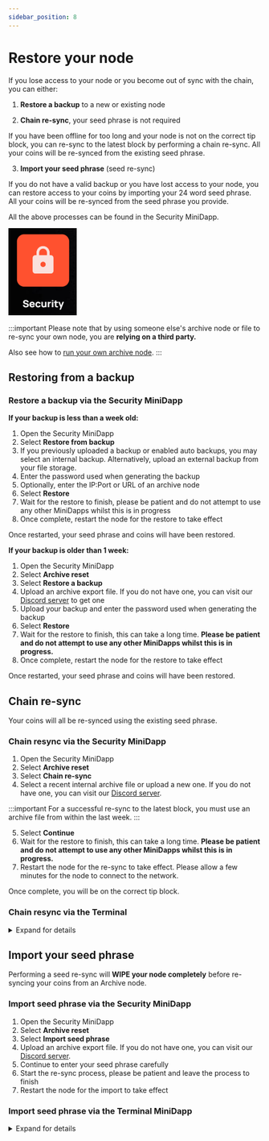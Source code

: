 ```yaml
---
sidebar_position: 8
---
```


# Restore your node

If you lose access to your node or you become out of sync with the chain, you can either:

1. **Restore a backup** to a new or existing node

2. **Chain re-sync**, your seed phrase is not required 

  If you have been offline for too long and your node is not on the correct tip block, you can re-sync to the latest block by performing a chain re-sync. All your coins will be re-synced from the existing seed phrase.

3. **Import your seed phrase** (seed re-sync)

  If you do not have a valid backup or you have lost access to your node, you can restore access to your coins by importing your 24 word seed phrase. All your coins will be re-synced from the seed phrase you provide.

All the above processes can be found in the Security MiniDapp.

![security](/img/app/security.png#width10)

:::important
Please note that by using someone else's archive node or file to re-sync your own node, you are **relying on a third party.**

Also see how to [run your own archive node](/docs/runanode/archivenodes).
:::

## Restoring from a backup

<!-- For details on how to restore a backup, select your platform of choice from the [Get Started](/docs/runanode/get_started) page and see **How to restore your node from a backup** in the **FAQ** section.
 -->

### Restore a backup via the Security MiniDapp

**If your backup is less than a week old:**

1. Open the Security MiniDapp
2. Select **Restore from backup**
3. If you previously uploaded a backup or enabled auto backups, you may select an internal backup. Alternatively, upload an external backup from your file storage. 
4. Enter the password used when generating the backup 
5. Optionally, enter the IP:Port or URL of an archive node 
6. Select **Restore** 
7. Wait for the restore to finish, please be patient and do not attempt to use any other MiniDapps whilst this is in progress
8. Once complete, restart the node for the restore to take effect

Once restarted, your seed phrase and coins will have been restored.

**If your backup is older than 1 week:**

1. Open the Security MiniDapp
2. Select **Archive reset**
3. Select **Restore a backup**
4. Upload an archive export file. If you do not have one, you can visit our [Discord server](https://discord.com/invite/minima) to get one
5. Upload your backup and enter the password used when generating the backup 
6. Select **Restore** 
7. Wait for the restore to finish, this can take a long time. **Please be patient and do not attempt to use any other MiniDapps whilst this is in progress.**
8. Once complete, restart the node for the restore to take effect

Once restarted, your seed phrase and coins will have been restored.

## Chain re-sync

Your coins will all be re-synced using the existing seed phrase.

### Chain resync via the Security MiniDapp

1. Open the Security MiniDapp
2. Select **Archive reset**
3. Select **Chain re-sync**
4. Select a recent internal archive file or upload a new one. If you do not have one, you can visit our [Discord server](https://discord.com/invite/minima).

:::important
For a successful re-sync to the latest block, you must use an archive file from within the last week.
:::

5. Select **Continue**
6. Wait for the restore to finish, this can take a long time. **Please be patient and do not attempt to use any other MiniDapps whilst this is in progress.**
7. Restart the node for the re-sync to take effect. Please allow a few minutes for the node to connect to the network.

Once complete, you will be on the correct tip block.

### Chain resync via the Terminal

<details><summary> Expand for details </summary>

1. From an existing node that is out of sync with the latest tip block, login to Minima
2. Open the Terminal MiniDapp
3. Use one the following commands depending on whether you wish to re-sync from an archive file or a host, WITHOUT providing your 24 word seed phrase.

Example using an archive file (recommended)
```
archive action:import file:archive-export.gzip

```

Example using an host
```
archive action:resync file:xx.xxx.xx.xx:9001

```

4. Press Enter
5. The re-sync will begin, please be patient
6. Check the logs to see when the process is complete
7. Once complete, restart Minima - you may have to accept the security warning again 

Once complete, you will be on the correct tip block.

For further help using the `archive` command, use `help command:archive` from the Terminal.
</details>

## Import your seed phrase

Performing a seed re-sync will **WIPE your node completely** before re-syncing your coins from an Archive node.

### Import seed phrase via the Security MiniDapp

1. Open the Security MiniDapp
2. Select **Archive reset**
3. Select **Import seed phrase**
4. Upload an archive export file. If you do not have one, you can visit our [Discord server](https://discord.com/invite/minima).
5. Continue to enter your seed phrase carefully 
6. Start the re-sync process, please be patient and leave the process to finish
7. Restart the node for the import to take effect

<!-- 
1. On your new device that you wish to restore to, go to the **Archive** page
2. Select **SEED PHRASE RE-SYNC**
3. Enter your Seed Phrase, submitting each word individually until you have completed all 24 words. 
4. Leave **Max Keys Uses** as the default 1000 if you think you have not signed over 1000 transactions, otherwise enter a higher number indicating the maximum times you have signed a transaction.
5. Select **SEED PHRASE COMPLETE**
6. Leave the default Archive Node Host as **auto** to use one of the pre-set Archive nodes, or optionally enter the ip:port of the Archive node you wish to resync from e.g. 10.198.89.98:9001
7. Click **OK**, the resync will begin, please be patient -->

### Import seed phrase via the Terminal MiniDapp

<details><summary> Expand for details </summary>

:::warning
**This process requires you to type your 24 word seed phrase into an online device. Please ensure your device contains no malware before proceeding. This process should ONLY be used if you have no backup!** 
::: 

1. Set up your new clean node that you wish to restore to and login to your MiniDapp System (MDS)
2. Open the Terminal MiniDapp
3. Enter the following command, using the `phrase` parameter for your 24 word seed phrase and the `keyuses` parameter to set the maximum number of times you signed (i.e. sent) a transaction.
```
archive action:resync phrase:"YOUR 24 WORD SEED PHRASE HERE" host: keyuses:1000
```
:::note Parameters
- **host:** Enter the ip:port of an archive node you wish to re-sync from e.g. 10.198.89.98:9001.
- **keyuses:** (optional) How many times at most did you use your keys for signing a transaction.. Every time you resync with seed phrase this needs to be higher as Minima Signatures are stateful. Defaults to 1000 - the max is 262144 for normal keys.
- **keys:** (optional) The number of public/private key pairs to generate. All nodes are created with 64 addresses so 64 is the default, if you used `newaddress`, you can specify more. 
:::

4. Press Enter
5. The restore will begin, please be patient
6. Check the logs to see when the process is complete
7. Reload your MiniDapp System - you may have to accept the security warning again 

Once complete, your coins will be restored.

</details>